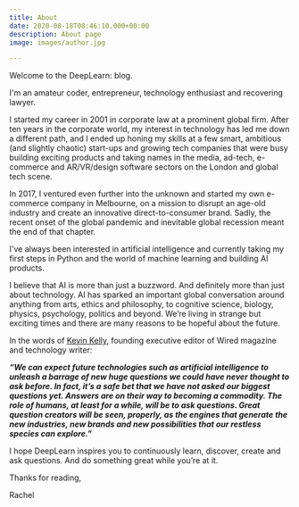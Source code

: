 ```yaml
---
title: About
date: 2020-08-18T08:46:10.000+00:00
description: About page
image: images/author.jpg

---
```

Welcome to the DeepLearn: blog.

I'm an amateur coder, entrepreneur, technology enthusiast and recovering lawyer.

I started my career in 2001 in corporate law at a prominent global firm. After ten years in the corporate world, my interest in technology has led me down a different path, and I ended up honing my skills at a few smart, ambitious (and slightly chaotic) start-ups and growing tech companies that were busy building exciting products and taking names in the media, ad-tech, e-commerce and AR/VR/design software sectors on the London and global tech scene.

In 2017, I ventured even further into the unknown and started my own e-commerce company in Melbourne, on a mission to disrupt an age-old industry and create an innovative direct-to-consumer brand. Sadly, the recent onset of the global pandemic and inevitable global recession meant the end of that chapter.

I've always been interested in artificial intelligence and currently taking my first steps in Python and the world of machine learning and building AI products.

I believe that AI is more than just a buzzword. And definitely more than just about technology. AI has sparked an important global conversation around anything from arts, ethics and philosophy, to cognitive science, biology, physics, psychology, politics and beyond. We’re living in strange but exciting times and there are many reasons to be hopeful about the future.

In the words of [Kevin Kelly](https://www.ge.com/news/reports/ai-answers-cheap-questions-future), founding executive editor of Wired magazine and technology writer:

**_“We can expect future technologies such as artificial intelligence to unleash a barrage of new huge questions we could have never thought to ask before. In fact, it’s a safe bet that we have not asked our biggest questions yet. Answers are on their way to becoming a commodity. The role of humans, at least for a while, will be to ask questions_. _Great question creators will be seen, properly, as the engines that generate the new industries, new brands and new possibilities that our restless species can explore.”_**

I hope DeepLearn inspires you to continuously learn, discover, create and ask questions. And do something great while you’re at it.

Thanks for reading,

Rachel